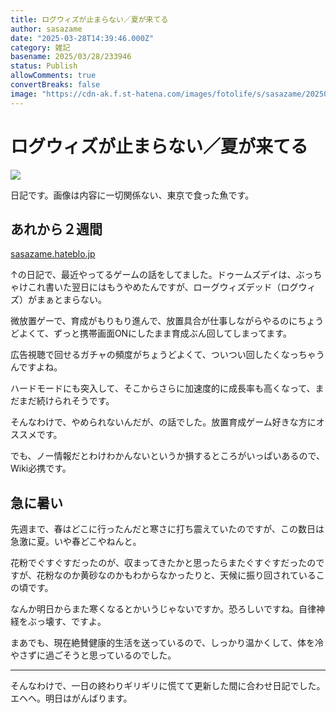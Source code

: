 ```yaml
---
title: ログウィズが止まらない／夏が来てる
author: sasazame
date: "2025-03-28T14:39:46.000Z"
category: 雑記
basename: 2025/03/28/233946
status: Publish
allowComments: true
convertBreaks: false
image: "https://cdn-ak.f.st-hatena.com/images/fotolife/s/sasazame/20250328/20250328233241.png"
---
```

# ログウィズが止まらない／夏が来てる

![](https://cdn-ak.f.st-hatena.com/images/fotolife/s/sasazame/20250328/20250328233241.png)

日記です。画像は内容に一切関係ない、東京で食った魚です。

<!-- Extended Body -->

## あれから２週間

[sasazame.hateblo.jp](https://sasazame.hateblo.jp/entry/2025/03/15/232914)

↑の日記で、最近やってるゲームの話をしてました。ドゥームズデイは、ぶっちゃけこれ書いた翌日にはもうやめたんですが、ローグウィズデッド（ログウィズ）がまぁとまらない。

微放置ゲーで、育成がもりもり進んで、放置具合が仕事しながらやるのにちょうどよくて、ずっと携帯画面ONにしたまま育成ぶん回してしまってます。

広告視聴で回せるガチャの頻度がちょうどよくて、ついつい回したくなっちゃうんですよね。

ハードモードにも突入して、そこからさらに加速度的に成長率も高くなって、まだまだ続けられそうです。

そんなわけで、やめられないんだが、の話でした。放置育成ゲーム好きな方にオススメです。

でも、ノー情報だとわけわかんないというか損するところがいっぱいあるので、Wiki必携です。

## 急に暑い

先週まで、春はどこに行ったんだと寒さに打ち震えていたのですが、この数日は急激に夏。いや春どこやねんと。

花粉でぐすぐすだったのが、収まってきたかと思ったらまたぐすぐすだったのですが、花粉なのか黄砂なのかもわからなかったりと、天候に振り回されているこの頃です。

なんか明日からまた寒くなるとかいうじゃないですか。恐ろしいですね。自律神経をぶっ壊す、ですよ。

まあでも、現在絶賛健康的生活を送っているので、しっかり温かくして、体を冷やさずに過ごそうと思っているのでした。

* * *

そんなわけで、一日の終わりギリギリに慌てて更新した間に合わせ日記でした。エヘヘ。明日はがんばります。